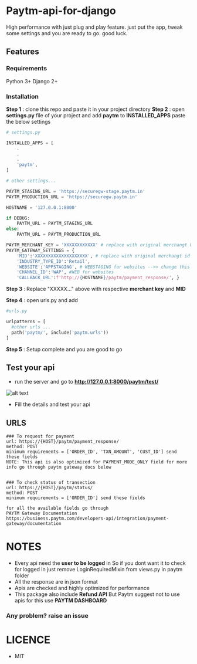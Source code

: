 # Paytm-api-for-django
High performance with just plug and play feature. just put the app, tweak some settings and you are ready to go. good luck.

## Features

### Requirements
Python 3+
Django 2+

### Installation
**Step 1** : clone this repo and paste it in your project directory
**Step 2** : open **settings.py** file of your project and add **paytm** to **INSTALLED_APPS** paste the below settings

```python
# settings.py

INSTALLED_APPS = [
    .
    .
    .
    'paytm',
]

# other settings...

PAYTM_STAGING_URL = 'https://securegw-stage.paytm.in'
PAYTM_PRODUCTION_URL = 'https://securegw.paytm.in'

HOSTNAME = '127.0.0.1:8000'

if DEBUG:
    PAYTM_URL = PAYTM_STAGING_URL
else:
    PAYTM_URL = PAYTM_PRODUCTION_URL

PAYTM_MERCHANT_KEY = 'XXXXXXXXXXXX' # replace with original merchangt key
PAYTM_GATEWAY_SETTINGS = {
    'MID':'XXXXXXXXXXXXXXXXXXXX', # replace with original merchangt id or MID
    'INDUSTRY_TYPE_ID':'Retail',
    'WEBSITE':'APPSTAGING', # WEBSTAGING for websites -->> change this with production variables
    'CHANNEL_ID':'WAP', #WEB for websites
    'CALLBACK_URL':f'http://{HOSTNAME}/paytm/payment_response/', }
```
**Step 3** : Replace "XXXXX..." above with respective **merchant key** and **MID**

**Step 4** : open urls.py and add
```python
#urls.py

urlpatterns = [
  #other urls ...
  path('paytm/', include('paytm.urls'))
]
```

**Step 5** : Setup complete and you are good to go

## Test your api

 - run the server and go to **http://127.0.0.1:8000/paytm/test/**
 
 ![alt text](https://lh5.googleusercontent.com/DFC9npQY45EVMrEEekFEj6AgcfZJ7Sec1Omd-OoGNUz49sp__ZL9kHyccKBBcj_0ZrZoXP20541jBqiFSeKI=w1920-h976)
 
 - Fill the details and test your api
 
 
## URLS
    ### To request for payment
    url: https://{HOST}/paytm/payment_response/ 
    method: POST
    minimum requirements = ['ORDER_ID', 'TXN_AMOUNT', 'CUST_ID'] send these fields
    NOTE: This api is also optimized for PAYMENT_MODE_ONLY field for more info go through paytm gateway docs below
    
    
    ### To check status of transection
    url: https://{HOST}/paytm/status/
    method: POST
    minimum requirements = ['ORDER_ID'] send these fields
    
    for all the available fields go through
    PAYTM Gateway Documentation
    https://business.paytm.com/developers-api/integration/payment-gateway/documentation


# NOTES 
- Every api need the **user to be logged** in So if you dont want it to check for logged in just remove LoginRequiredMixin from views.py in paytm folder
- All the response are in json format
- Apis are checked and highly optimized for performance
- This package also include **Refund API** But Paytm suggest not to use apis for this use **PAYTM DASHBOARD**


### Any problem? raise an issue

# LICENCE
 - MIT
